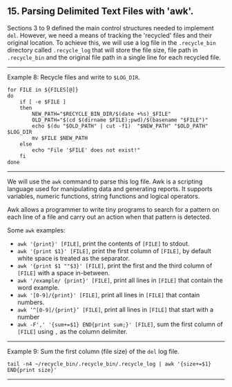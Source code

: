 ## 15. Parsing Delimited Text Files with 'awk'.

Sections 3 to 9 defined the main control structures needed to implement `del`. However, we need a means of tracking the 'recycled' files and their original location. To achieve this, we will use a log file in the `.recycle_bin` directory called `.recycle_log` that will store the file size, file path in `.recycle_bin` and the original file path in a single line for each recycled file.

___

Example 8: Recycle files and write to `$LOG_DIR`.

	for FILE in ${FILES[@]}
	do
		if [ -e $FILE ]
		then
			NEW_PATH="$RECYCLE_BIN_DIR/$(date +%s)_$FILE"
			OLD_PATH="$(cd $(dirname $FILE);pwd)/$(basename "$FILE")"
			echo $(du "$OLD_PATH" | cut -f1)  "$NEW_PATH" "$OLD_PATH"  $LOG_DIR
			mv $FILE $NEW_PATH
		else
			echo "File '$FILE' does not exist!"
		fi
	done

___

We will use the `awk` command to parse this log file. Awk is a scripting language used for manipulating data and generating reports. It supports variables, numeric functions, string functions and logical operators.

Awk allows a programmer to write tiny programs to search for a pattern on each line of a file and carry out an action when that pattern is detected.

Some `awk` examples:

* `awk '{print}' [FILE]`, 	print the contents of `[FILE]` to stdout.
* `awk '{print $1}' [FILE]`, 	print the first column of `[FILE]`, by default white space is treated as the separator.
* `awk '{print $1 ""$3}' [FILE]`,	 print the first and the third column of `[FILE]` with a space in-between.
* `awk '/example/ {print}' [FILE]`,	 print all lines in `[FILE]` that contain the word example.
* `awk '[0-9]/{print}' [FILE]`,	 print all lines in `[FILE]` that contain numbers.
* `awk ‘^[0-9]/{print}’ [FILE]`,	 print all lines in `[FILE]` that start with a number
* `awk -F',' '{sum+=$1} END{print sum;}' [FILE]`,	sum the first column of `[FILE]` using `,` as the column delimiter.

___

Example 9: Sum the first column (file size) of the `del` log file.

	tail -n4 ~/recycle_bin/.recycle_bin/.recycle_log | awk '{size+=$1} END{print size}'

___


